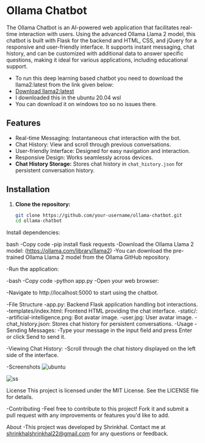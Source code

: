 # Ollama Chatbot

The Ollama Chatbot is an AI-powered web application that facilitates real-time interaction with users. Using the advanced Ollama Llama 2 model, this chatbot is built with Flask for the backend and HTML, CSS, and jQuery for a responsive and user-friendly interface. It supports instant messaging, chat history, and can be customized with additional data to answer specific questions, making it ideal for various applications, including educational support.
- To run this deep learning based chatbot you need to download the llama2:latest from the link given below:
- [Download llama2:latest](https://ollama.com/library/llama2)
- I downloaded this in the ubuntu 20.04 wsl
- You can download it on windows too so no issues there.

## Features

- Real-time Messaging: Instantaneous chat interaction with the bot.
- Chat History: View and scroll through previous conversations.
- User-friendly Interface: Designed for easy navigation and interaction.
- Responsive Design: Works seamlessly across devices.
- **Chat History Storage:** Stores chat history in `chat_history.json` for persistent conversation history.

## Installation

1. **Clone the repository:**

   ```bash
   git clone https://github.com/your-username/ollama-chatbot.git
   cd ollama-chatbot
Install dependencies:

bash
-Copy code
-pip install flask requests
-Download the Ollama Llama 2 model: (https://ollama.com/library/llama2)
-You can download the pre-trained Ollama Llama 2 model from the Ollama GitHub repository.

-Run the application:

-bash
-Copy code
-python app.py
-Open your web browser:

-Navigate to http://localhost:5000 to start using the chatbot.

-File Structure
-app.py: Backend Flask application handling bot interactions.
-templates/index.html: Frontend HTML providing the chat interface.
-static/:
-artificial-intelligence.png: Bot avatar image.
-user.jpg: User avatar image.
-chat_history.json: Stores chat history for persistent conversations.
-Usage
-Sending Messages:
-Type your message in the input field and press Enter or click Send to send it.

-Viewing Chat History:
-Scroll through the chat history displayed on the left side of the interface.

-Screenshots
![ubuntu](https://github.com/Shrinkhal01/CHATBOT-LLama-2/assets/97280075/22a9aaf6-2e7f-4b16-a532-e2aa67122ad1)

![ss](https://github.com/Shrinkhal01/CHATBOT-LLama-2/assets/97280075/ce4e3afd-8551-499a-a430-b06c832a1712)




License
This project is licensed under the MIT License. See the LICENSE file for details.

-Contributing
-Feel free to contribute to this project! Fork it and submit a pull request with any improvements or features you'd like to add.

About
-This project was developed by Shrinkhal. Contact me at shrinkhalshrinkhal22@gmail.com for any questions or feedback.
